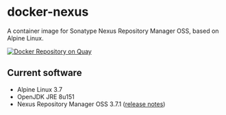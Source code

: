 # docker-nexus
A container image for Sonatype Nexus Repository Manager OSS, based on Alpine Linux.

[![Docker Repository on Quay](https://quay.io/repository/travelaudience/docker-nexus/status "Docker Repository on Quay")](https://quay.io/repository/travelaudience/docker-nexus)

## Current software

* Alpine Linux 3.7
* OpenJDK JRE 8u151
* Nexus Repository Manager OSS 3.7.1 ([release notes](https://help.sonatype.com/display/NXRM3/2017+Release+Notes#id-2017ReleaseNotes-RepositoryManager3.7.1))
